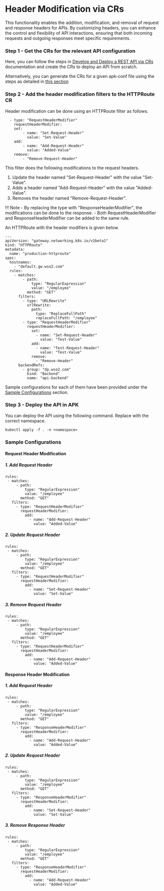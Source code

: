 # Header Modification via CRs

This functionality enables the addition, modification, and removal of request and response headers for APIs. By customizing headers, you can enhance the control and flexibility of API interactions, ensuring that both incoming requests and outgoing responses meet specific requirements.

### Step 1 - Get the CRs for the relevant API configuration

Here, you can follow the steps in [Develop and Deploy a REST API via CRs](../../create-and-deploy-apis/rest/create-rest-api-using-crs.md) documentation and create the CRs to deploy an API from scratch. 

Alternatively, you can generate the CRs for a given apk-conf file using the steps as detailed in [this section]({{base_path}}/en/latest/api-management-overview/tools-for-api-development/#option-2-generate-k8s-custom-resources-using-config-generator-tool-and-deploy-the-api-using-kubernetes-client)

### Step 2 - Add the header modification filters to the HTTPRoute CR

Header modification can be done using an HTTPRoute filter as follows.

```
  - type: "RequestHeaderModifier"
    requestHeaderModifier:
    set:
        - name: "Set-Request-Header"
          value: "Set-Value"
    add:
        - name: "Add-Request-Header"
          value: "Added-Value"
    remove:
        - "Remove-Request-Header"
```

This filter does the following modifications to the request headers.

1. Update the header named "Set-Request-Header" with the value "Set-Value".
2. Adds a header named "Add-Request-Header" with the value "Added-Value".
3. Removes the header named "Remove-Request-Header".

!!! Note
    - By replacing the type with "ResponseHeaderModifier", the modifications can be done to the response. 
    - Both RequestHeaderModifier and ResponseHeaderModifier can be added to the same rule.

An HTTPRoute with the header modifiers is given below.

```
---
apiVersion: "gateway.networking.k8s.io/v1beta1"
kind: "HTTPRoute"
metadata:
  name: "production-httproute"
spec:
  hostnames:
    - "default.gw.wso2.com"
  rules:
    - matches:
        - path:
            type: "RegularExpression"
            value: "/employee"
          method: "GET"
      filters:
        - type: "URLRewrite"
          urlRewrite:
            path:
              type: "ReplaceFullPath"
              replaceFullPath: "/employee"
        - type: "RequestHeaderModifier"
          requestHeaderModifier:
            set:
              - name: "Set-Request-Header"
                value: "Test-Value"
            add:
              - name: "Test-Request-Header"
                value: "Test-Value"
            remove:
              - "Remove-Header"
      backendRefs:
        - group: "dp.wso2.com"
          kind: "Backend"
          name: "api-backend"
```

Sample configurations for each of them have been provided under the [Sample Configurations](#sample-configurations) section.

### Step 3 - Deploy the API in APK
You can deploy the API using the following command. Replace <namespace> with the correct namespace.
```
kubectl apply -f . -n <namespace>
```

### Sample Configurations

#### Request Header Modification

##### 1. Add Request Header

```
rules:
 - matches:
     - path:
         type: "RegularExpression"
         value: "/employee"
       method: "GET"
   filters:
     - type: "RequestHeaderModifier"
       requestHeaderModifier:
         add:
           - name: "Add-Request-Header"
             value: "Added-Value"
```

##### 2. Update Request Header

```
rules:
 - matches:
     - path:
         type: "RegularExpression"
         value: "/employee"
       method: "GET"
   filters:
     - type: "RequestHeaderModifier"
       requestHeaderModifier:
         add:
           - name: "Set-Request-Header"
             value: "Set-Value"
```

##### 3. Remove Request Header

```
rules:
 - matches:
     - path:
         type: "RegularExpression"
         value: "/employee"
       method: "GET"
   filters:
     - type: "RequestHeaderModifier"
       requestHeaderModifier:
         add:
           - name: "Add-Request-Header"
             value: "Added-Value"
```

#### Response Header Modification

##### 1. Add Request Header

```
rules:
 - matches:
     - path:
         type: "RegularExpression"
         value: "/employee"
       method: "GET"
   filters:
     - type: "ResponseHeaderModifier"
       requestHeaderModifier:
         add:
           - name: "Add-Request-Header"
             value: "Added-Value"
```

##### 2. Update Request Header

```
rules:
 - matches:
     - path:
         type: "RegularExpression"
         value: "/employee"
       method: "GET"
   filters:
     - type: "ResponseHeaderModifier"
       requestHeaderModifier:
         add:
           - name: "Set-Request-Header"
             value: "Set-Value"
```

##### 3. Remove Response Header

```
rules:
 - matches:
     - path:
         type: "RegularExpression"
         value: "/employee"
       method: "GET"
   filters:
     - type: "ResponseHeaderModifier"
       requestHeaderModifier:
         add:
           - name: "Add-Request-Header"
             value: "Added-Value"
```
